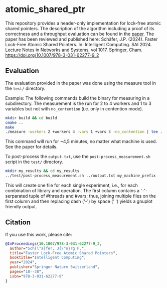 # atomic_shared_ptr

This repository provides a header-only implementation for lock-free atomic shared pointers.
The description of the algorithm including a proof of its correctness and a throughput evaluation can be found in the [paper](atomic_sptr.pdf). The paper has been reviewed and published here:
Schäfer, J.P. (2024). Faster Lock-Free Atomic Shared Pointers. In: Intelligent Computing. SAI 2024. Lecture Notes in Networks and Systems, vol 1017. Springer, Cham. https://doi.org/10.1007/978-3-031-62277-9_2

## Evaluation

The evaluation provided in the paper was done using the measure tool in the `test/` directory.

Example: The following commands build the binary for measuring in a subdirectory.
The measurement is the run for 2 to 4 workers and 1 to 3 variables but not with `no_contention` (i.e. only in contention mode).

```bash
mkdir build && cd build
cmake ..
make
./measure -workers 2 +workers 4 -vars 1 +vars 3 -no_contention | tee ../output.txt
```

This command will run for ~4,5 minutes, no matter what machine is used.
See the paper for details.

To post-process the `output.txt`, use the `post-process_measurement.sh` script in the `test/` directory.

```bash
mkdir my_results && cd my_results
../test/post-process_measurement.sh ../output.txt my_machine_prefix
```

This will create one file for each single experiment, i.e., for each combination of library and operation.
The first column contains a '-'-serparated tuple of #threads and #vars; thus, joining multiple files on the first column and then replacing dash ('-') by space (' ') yields a gnuplot friendly output.

## Citation

If you use this work, please cite:

```bibtex
@InProceedings{10.1007/978-3-031-62277-9_2,
  author="Sch{\"a}fer, J{\"o}rg P.",
  title="Faster Lock-Free Atomic Shared Pointers",
  booktitle="Intelligent Computing",
  year="2024",
  publisher="Springer Nature Switzerland",
  pages="18--38",
  isbn="978-3-031-62277-9"
}
```

